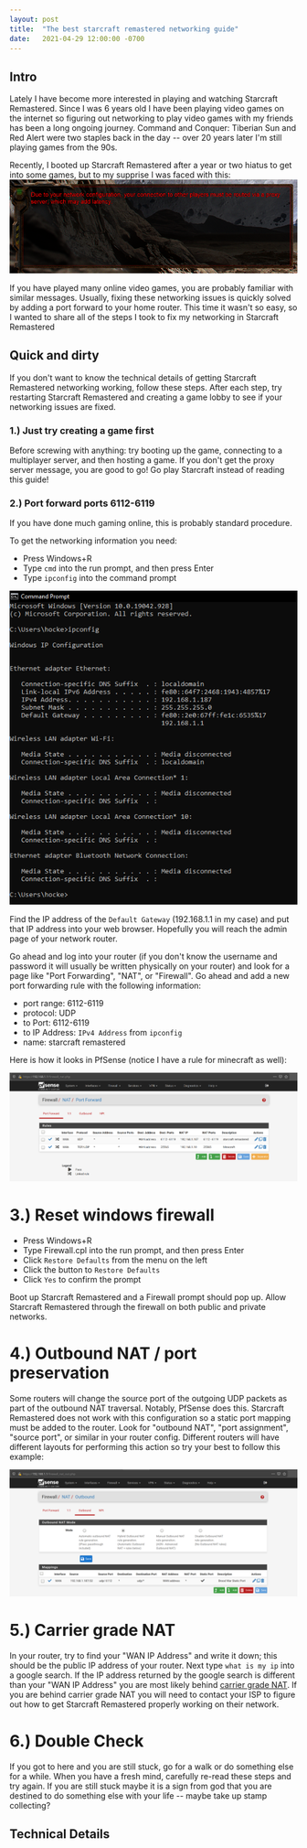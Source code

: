 ```yaml
---
layout: post
title:  "The best starcraft remastered networking guide"
date:   2021-04-29 12:00:00 -0700
---
```


## Intro
Lately I have become more interested in playing and watching Starcraft Remastered. Since I was 6 years old I have been playing video games on the internet so figuring out networking to play video games with my friends has been a long ongoing journey. Command and Conquer: Tiberian Sun and Red Alert were two staples back in the day -- over 20 years later I'm still playing games from the 90s.

Recently, I booted up Starcraft Remastered after a year or two hiatus to get into some games, but to my supprise I was faced with this:
![proxy-server](/assets/proxy-server.png)

If you have played many online video games, you are probably familiar with similar messages. Usually, fixing these networking issues is quickly solved by adding a port forward to your home router. This time it wasn't so easy, so I wanted to share all of the steps I took to fix my networking in Starcraft Remastered

## Quick and dirty
If you don't want to know the technical details of getting Starcraft Remastered networking working, follow these steps. After each step, try restarting Starcraft Remastered and creating a game lobby to see if your networking issues are fixed.

### 1.) Just try creating a game first
Before screwing with anything: try booting up the game, connecting to a multiplayer server, and then hosting a game. If you don't get the proxy server message, you are good to go! Go play Starcraft instead of reading this guide!

### 2.) Port forward ports 6112-6119
If you have done much gaming online, this is probably standard procedure.

To get the networking information you need:
* Press Windows+R
* Type `cmd` into the run prompt, and then press Enter
* Type `ipconfig` into the command prompt

![ipconfig](/assets/ipconfig.png)

Find the IP address of the `Default Gateway` (192.168.1.1 in my case) and put that IP address into your web browser. Hopefully you will reach the admin page of your network router.

Go ahead and log into your router (if you don't know the username and password it will usually be written physically on your router) and look for a page like "Port Forwarding", "NAT", or "Firewall". Go ahead and add a new port forwarding rule with the following information:
* port range: 6112-6119
* protocol: UDP
* to Port: 6112-6119
* to IP Address: `IPv4 Address` from `ipconfig`
* name: starcraft remastered

Here is how it looks in PfSense (notice I have a rule for minecraft as well):

![pfsense-nat](/assets/pfsense-nat.png)


# 3.) Reset windows firewall

* Press Windows+R
* Type Firewall.cpl into the run prompt, and then press Enter
* Click `Restore Defaults` from the menu on the left
* Click the button to `Restore Defaults`
* Click `Yes` to confirm the prompt

Boot up Starcraft Remastered and a Firewall prompt should pop up. Allow Starcraft Remastered through the firewall on both public and private networks.

# 4.) Outbound NAT / port preservation

Some routers will change the source port of the outgoing UDP packets as part of the outbound NAT traversal. Notably, PfSense does this. Starcraft Remastered does not work with this configuration so a static port mapping must be added to the router. Look for "outbound NAT", "port assignment", "source port", or similar in your router config. Different routers will have different layouts for performing this action so try your best to follow this example:

![pfsense-outbound-nat](/assets/pfsense-outbound-nat.png)


# 5.) Carrier grade NAT

In your router, try to find your "WAN IP Address" and write it down; this should be the public IP address of your router. Next type `what is my ip` into a google search. If the IP address returned by the google search is different than your "WAN IP Address" you are most likely behind [carrier grade NAT](https://en.wikipedia.org/wiki/Carrier-grade_NAT). If you are behind carrier grade NAT you will need to contact your ISP to figure out how to get Starcraft Remastered properly working on their network.

# 6.) Double Check

If you got to here and you are still stuck, go for a walk or do something else for a while. When you have a fresh mind, carefully re-read these steps and try again. If you are still stuck maybe it is a sign from god that you are destined to do something else with your life -- maybe take up stamp collecting?


## Technical Details

